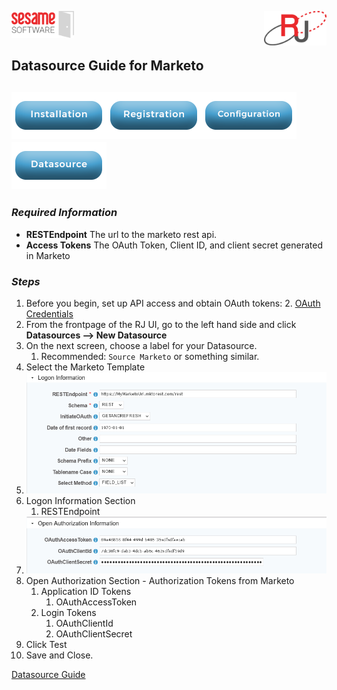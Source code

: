 <img  src="../images/SesameSoftwareLogo-2020Final.png" width="100"><img align=right src="../images/RJOrbitLogo-2021Final.png" width="100">

## Datasource Guide for Marketo

[![Installation](../images/Button_Installation.png)](../guides/installguide.md)[![Registration](../images/Button_Registration.png)](../guides/RegistrationGuide.md)[![Configuration](../images/Button_Configuration.png)](../guides/configurationGuide.md)[![Datasource](../images/Button_Datasource.png)](README.md)
---

### *Required Information*

* **RESTEndpoint** The url to the marketo rest api. 
* **Access Tokens** The OAuth Token, Client ID, and client secret generated in Marketo

### *Steps*

1. Before you begin, set up API access and obtain OAuth tokens:
   2. [OAuth Credentials](additionalinfo/MarketoCreds.md)
2. From the frontpage of the RJ UI, go to the left hand side and click **Datasources --> New Datasource**
3. On the next screen, choose a label for your Datasource.
   1. Recommended: ```Source Marketo``` or something similar.
4. Select the Marketo Template
5. ![Datasource](../images/marketo1.png)
6. Logon Information Section 
   1. RESTEndpoint
7. ![tokens](../images/marketo2.png)
8. Open Authorization Section - Authorization Tokens from Marketo
   1. Application ID Tokens
      1. OAuthAccessToken
   2. Login Tokens
      1. OAuthClientId
      2. OAuthClientSecret
9. Click Test
10. Save and Close.

[Datasource Guide](../guides/DatasourceGuide.md)
